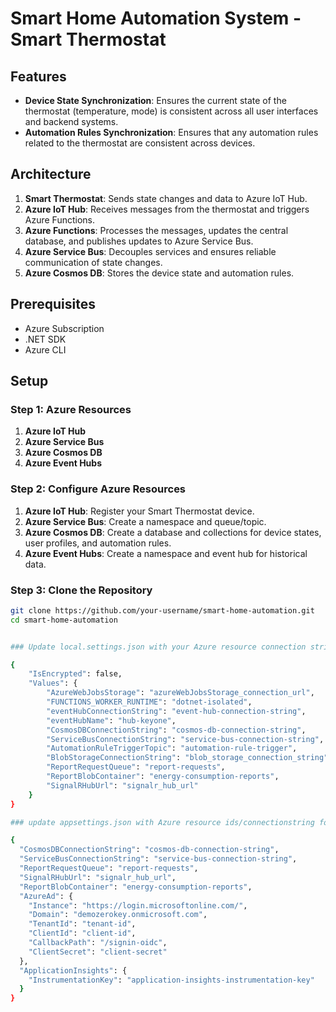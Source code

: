 # Smart Home Automation System - Smart Thermostat

## Features

- **Device State Synchronization**: Ensures the current state of the thermostat (temperature, mode) is consistent across all user interfaces and backend systems.
- **Automation Rules Synchronization**: Ensures that any automation rules related to the thermostat are consistent across devices.

## Architecture

1. **Smart Thermostat**: Sends state changes and data to Azure IoT Hub.
2. **Azure IoT Hub**: Receives messages from the thermostat and triggers Azure Functions.
3. **Azure Functions**: Processes the messages, updates the central database, and publishes updates to Azure Service Bus.
4. **Azure Service Bus**: Decouples services and ensures reliable communication of state changes.
5. **Azure Cosmos DB**: Stores the device state and automation rules.

## Prerequisites

- Azure Subscription
- .NET SDK
- Azure CLI

## Setup

### Step 1: Azure Resources

1. **Azure IoT Hub**
2. **Azure Service Bus**
3. **Azure Cosmos DB**
4. **Azure Event Hubs**

### Step 2: Configure Azure Resources

1. **Azure IoT Hub**: Register your Smart Thermostat device.
2. **Azure Service Bus**: Create a namespace and queue/topic.
3. **Azure Cosmos DB**: Create a database and collections for device states, user profiles, and automation rules.
4. **Azure Event Hubs**: Create a namespace and event hub for historical data.

### Step 3: Clone the Repository

```bash
git clone https://github.com/your-username/smart-home-automation.git
cd smart-home-automation


### Update local.settings.json with your Azure resource connection strings for Azure functions

{
    "IsEncrypted": false,
    "Values": {
        "AzureWebJobsStorage": "azureWebJobsStorage_connection_url",
        "FUNCTIONS_WORKER_RUNTIME": "dotnet-isolated",
        "eventHubConnectionString": "event-hub-connection-string",
        "eventHubName": "hub-keyone",
        "CosmosDBConnectionString": "cosmos-db-connection-string",
        "ServiceBusConnectionString": "service-bus-connection-string",
        "AutomationRuleTriggerTopic": "automation-rule-trigger",
        "BlobStorageConnectionString": "blob_storage_connection_string",
        "ReportRequestQueue": "report-requests",
        "ReportBlobContainer": "energy-consumption-reports",
        "SignalRHubUrl": "signalr_hub_url"
    }
}

### update appsettings.json with Azure resource ids/connectionstring for API

{
  "CosmosDBConnectionString": "cosmos-db-connection-string",
  "ServiceBusConnectionString": "service-bus-connection-string",
  "ReportRequestQueue": "report-requests",
  "SignalRHubUrl": "signalr_hub_url",
  "ReportBlobContainer": "energy-consumption-reports",
  "AzureAd": {
    "Instance": "https://login.microsoftonline.com/",
    "Domain": "demozerokey.onmicrosoft.com",
    "TenantId": "tenant-id",
    "ClientId": "client-id",
    "CallbackPath": "/signin-oidc",
    "ClientSecret": "client-secret"
  },
  "ApplicationInsights": {
    "InstrumentationKey": "application-insights-instrumentation-key"
  }
}
